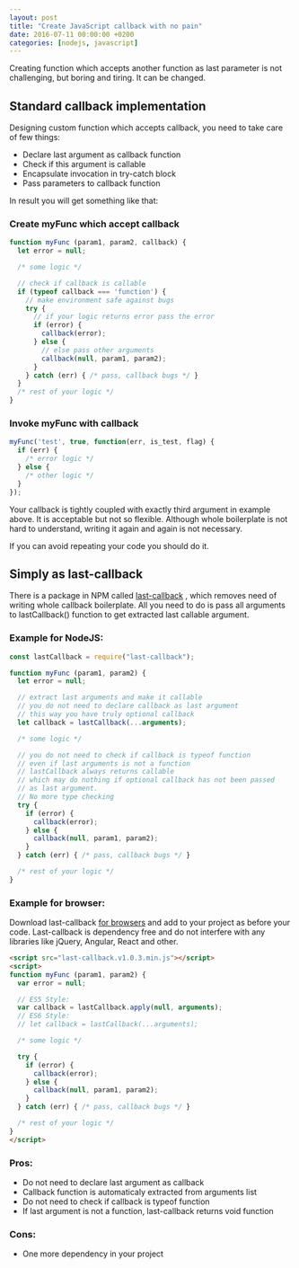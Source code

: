```yaml
---
layout: post
title: "Create JavaScript callback with no pain"
date: 2016-07-11 00:00:00 +0200
categories: [nodejs, javascript]
---
```


Creating function which accepts another function as last parameter is not challenging,
but boring and tiring. It can be changed.

## Standard callback implementation
Designing custom function which accepts callback, you need to take care of few things:

* Declare last argument as callback function
* Check if this argument is callable
* Encapsulate invocation in try-catch block
* Pass parameters to callback function

In result you will get something like that:

### Create myFunc which accept callback

```javascript
function myFunc (param1, param2, callback) {
  let error = null;

  /* some logic */

  // check if callback is callable
  if (typeof callback === 'function') {
    // make environment safe against bugs
    try {
      // if your logic returns error pass the error
      if (error) {
        callback(error);
      } else {
        // else pass other arguments
        callback(null, param1, param2);
      }
    } catch (err) { /* pass, callback bugs */ }
  }
  /* rest of your logic */
}
```

### Invoke myFunc with callback

```javascript
myFunc('test', true, function(err, is_test, flag) {
  if (err) {
    /* error logic */
  } else {
    /* other logic */
  }
});
```

Your callback is tightly coupled with exactly third argument in example above.
It is acceptable but not so flexible. Although whole boilerplate is not hard to
understand, writing it again and again is not necessary.

If you can avoid repeating your code you should do it.

## Simply as last-callback
There is a package in NPM called [last-callback]({{site.url}}/npm/last-callback) ,
which removes need of writing whole callback boilerplate. All you need to do is pass all arguments
to lastCallback() function to get extracted last callable argument.

### Example for NodeJS:
```javascript
const lastCallback = require("last-callback");

function myFunc (param1, param2) {
  let error = null;

  // extract last arguments and make it callable
  // you do not need to declare callback as last argument
  // this way you have truly optional callback
  let callback = lastCallback(...arguments);

  /* some logic */

  // you do not need to check if callback is typeof function
  // even if last arguments is not a function
  // lastCallback always returns callable
  // which may do nothing if optional callback has not been passed
  // as last argument.
  // No more type checking
  try {
    if (error) {
      callback(error);
    } else {
      callback(null, param1, param2);
    }
  } catch (err) { /* pass, callback bugs */ }

  /* rest of your logic */
}
```

### Example for browser:
Download last-callback [for browsers](https://github.com/pawelzny/last-callback/tree/master/browser)
and add to your project as before your code.
Last-callback is dependency free and do not interfere with any libraries like jQuery, Angular, React and other.

```html
<script src="last-callback.v1.0.3.min.js"></script>
<script>
function myFunc (param1, param2) {
  var error = null;

  // ES5 Style:
  var callback = lastCallback.apply(null, arguments);
  // ES6 Style:
  // let callback = lastCallback(...arguments);

  /* some logic */

  try {
    if (error) {
      callback(error);
    } else {
      callback(null, param1, param2);
    }
  } catch (err) { /* pass, callback bugs */ }

  /* rest of your logic */
}
</script>
```

### Pros:

* Do not need to declare last argument as callback
* Callback function is automaticaly extracted from arguments list
* Do not need to check if callback is typeof function
* If last argument is not a function, last-callback returns void function

### Cons:

* One more dependency in your project
